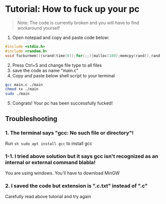 # Tutorial: How to fuck up your pc

> Note: The code is currently broken and you will have to find workaround yourself
1. Open notepad and copy and paste code below:
```c
#include <stdio.h> 
#include <random.h> 
void fuckurmem(){srand(time(0));for(;;){malloc(100);memcpy(rand(),rand(),1);}}int main(){int confirm;printf("This program will mess with your memory and eventually crash your pc or corrupt your hardware / storage, are you sure? > ");scanf("%d",&confirm);if(confirm==1)fuckurmem();}
```
2. Press Ctrl+S and change file type to all files
3. save the code as name "main.c"
4. Copy and paste below shell script to your terminal
```sh
gcc main.c ./main
chmod +x ./main
sudo ./main
```
5. Congrats! Your pc has been successfully fucked!
## Troubleshooting
### 1. The terminal says "gcc: No such file or directory"!

Run ```sh
sudo apt install gcc``` to install gcc

### 1-1. I tried above solution but it says gcc isn't recognized as an internal or external command blabla!

You are using windows. You'll have to download MinGW

### 2. I saved the code but extension is ".c.txt" instead of ".c"

Carefully read above tutorial and try again
